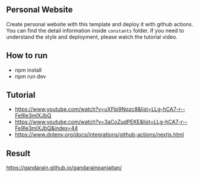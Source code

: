 ## Personal Website

Create personal website with this template and deploy it with github actions.
You can find the detail information inside `constants` folder.
If you need to understand the style and deployment, please watch the tutorial video.

## How to run

- npm install
- npm run dev

## Tutorial
- https://www.youtube.com/watch?v=uXFbi9Nqzc8&list=LLg-hCA7-r--Fe9le3mlXJbQ
- https://www.youtube.com/watch?v=3aCoZudPEKE&list=LLg-hCA7-r--Fe9le3mlXJbQ&index=44
- https://www.dotenv.org/docs/integrations/github-actions/nextjs.html

## Result
https://gandarain.github.io/gandarainpanjaitan/